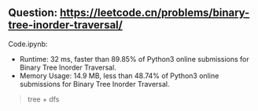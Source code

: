 ## Question: https://leetcode.cn/problems/binary-tree-inorder-traversal/

Code.ipynb:
* Runtime: 32 ms, faster than 89.85% of Python3 online submissions for Binary Tree Inorder Traversal.
* Memory Usage: 14.9 MB, less than 48.74% of Python3 online submissions for Binary Tree Inorder Traversal.
> tree + dfs